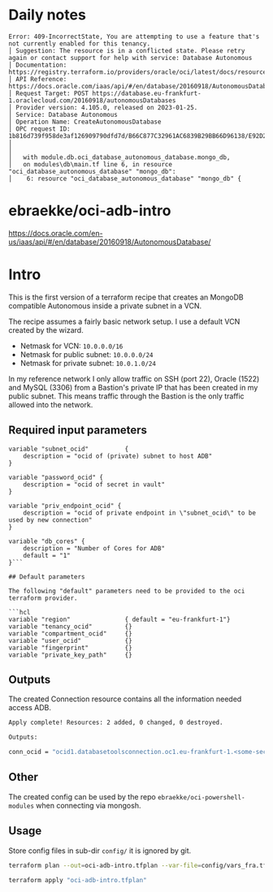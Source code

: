 # Daily notes 

```
Error: 409-IncorrectState, You are attempting to use a feature that's not currently enabled for this tenancy.
│ Suggestion: The resource is in a conflicted state. Please retry again or contact support for help with service: Database Autonomous
│ Documentation: https://registry.terraform.io/providers/oracle/oci/latest/docs/resources/database_autonomous_database
│ API Reference: https://docs.oracle.com/iaas/api/#/en/database/20160918/AutonomousDatabase/CreateAutonomousDatabase
│ Request Target: POST https://database.eu-frankfurt-1.oraclecloud.com/20160918/autonomousDatabases
│ Provider version: 4.105.0, released on 2023-01-25.
│ Service: Database Autonomous
│ Operation Name: CreateAutonomousDatabase
│ OPC request ID: 1b816d739f958de3af126909790dfd7d/B66C877C32961AC6839B29BB66D96138/E92D21221A7DBC43C5A3EFF4BB7A9E91
│
│
│   with module.db.oci_database_autonomous_database.mongo_db,
│   on modules\db\main.tf line 6, in resource "oci_database_autonomous_database" "mongo_db":
│    6: resource "oci_database_autonomous_database" "mongo_db" {
```

# ebraekke/oci-adb-intro

https://docs.oracle.com/en-us/iaas/api/#/en/database/20160918/AutonomousDatabase/

# Intro 

This is the first version of a terraform recipe that creates an MongoDB compatible Autonomous inside a 
private subnet in a VCN. 


The recipe assumes a fairly basic network setup. 
I use a default VCN created by the wizard. 
* Netmask for VCN: `10.0.0.0/16`
* Netmask for public subnet: `10.0.0.0/24`
* Netmask for private subnet: `10.0.1.0/24`

In my reference network I only allow traffic on SSH (port 22), Oracle (1522) and MySQL (3306) from a Bastion's private IP that 
has been created in my public subnet. This means traffic through the Bastion is the only traffic allowed into the network. 

## Required input parameters 

```hcl
variable "subnet_ocid"          {
    description = "ocid of (private) subnet to host ADB"
}

variable "password_ocid" {
    description = "ocid of secret in vault"
}

variable "priv_endpoint_ocid" {
    description = "ocid of private endpoint in \"subnet_ocid\" to be used by new connection"
}

variable "db_cores" {
    description = "Number of Cores for ADB"
    default = "1"
}```

## Default parameters

The following "default" parameters need to be provided to the oci terraform provider. 

```hcl
variable "region"               { default = "eu-frankfurt-1"}
variable "tenancy_ocid"         {}
variable "compartment_ocid"     {}
variable "user_ocid"            {}
variable "fingerprint"          {}
variable "private_key_path"     {}
```

## Outputs

The created Connection resource contains all the information needed access ADB.

```bash
Apply complete! Resources: 2 added, 0 changed, 0 destroyed.

Outputs:

conn_ocid = "ocid1.databasetoolsconnection.oc1.eu-frankfurt-1.<some-secret-string>"
```


## Other 

The created config can be used by the repo `ebraekke/oci-powershell-modules` when connecting via mongosh.

## Usage

Store config files in sub-dir `config/` it is ignored by git.

```bash
terraform plan --out=oci-adb-intro.tfplan --var-file=config/vars_fra.tfvars

terraform apply "oci-adb-intro.tfplan"
```

